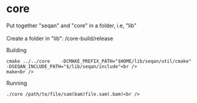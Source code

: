 # core

Put together "seqan" and "core" in a folder, i.e, "lib"<br />
<br />
Create a folder in "lib": /core-build/release<br />

Building
```
cmake ../../core    -DCMAKE_PREFIX_PATH="$HOME/lib/seqan/util/cmake"    -DSEQAN_INCLUDE_PATH="$/lib/seqan/include"<br />
make<br />
```

Running
```
./core /path/to/file/sam(bam)file.sam(.bam)<br />
```
